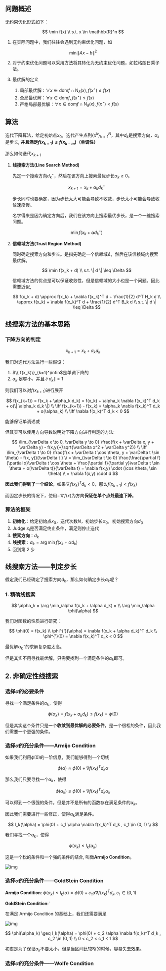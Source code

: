 ## 问题概述

无约束优化形式如下：

$$
\min f(x) \\
s.t. x \in \mathbb{R}^n
$$

1. 在实际问题中，我们往往会遇到无约束优化问题，如

$$
\min \| Ax - b \|^2
$$

2. 对于约束优化问题可以采用方法将其转化为无约束优化问题，如拉格朗日乘子法。

3. 最优解的定义
   1. 局部最优解：$\forall x \in \text{dom}f \cap \text{N}_\delta (x), f(x^\star) \leq f(x)$
   2. 全局最优解：$\forall x \in \text{dom}f, f(x^\star) \leq f(x)$
   3. 严格局部最优解：$\forall x \in \text{dom}f \cap \text{N}_\delta (x), f(x^\star) < f(x)$

## 算法

迭代下降算法，给定初始点$x_0$，迭代产生点列$\{x^k\}_{k=1}^N$，其中$d_k$是搜索方向，$\alpha_k$是步长, **并且满足$f(x_{k+1}) \leq f(x_{k-m})$（单调性）**

那么如何迭代$x_{k+1}$

1.  **线搜索方法(Line Search Method)**

    先定一个搜索方向$d_k^\star$，然后在该方向上搜索最优步长$\alpha_k \geq 0$。

    $$
    x_{k+1} = x_k + \alpha_k d_k^\star
    $$

    步长同时也要确定，因为步长太大可能会导致不收敛，步长太小可能会导致收敛速度慢。

    名字得来是因为确定方向后，我们在该方向上搜索最优步长，是一个一维搜索问题。

    $$
    \min f(x_k + \alpha d_k^\star)
    $$

2.  **信赖域方法(Trust Region Method)**

    同时确定搜索方向和步长。是指先确定一个信赖域$\Delta$，然后在该信赖域内搜索最优解。

    $$
    \min f(x_k + d) \\
    s.t. \| d \| \leq \Delta
    $$

    信赖域方法的优点是可以保证收敛性，但是信赖域的大小也是一个问题。因此需要近似,

    $$
    f(x_k + d) \approx f(x_k) + \nabla f(x_k)^T d + \frac{1}{2} d^T H_k d \\
    \approx f(x_k) + \nabla f(x_k)^T d + \frac{1}{2} d^T B_k d \\
    s.t. \| d \| \leq \Delta
    $$

## 线搜索方法的基本思路

### 下降方向的判定

$$
x_{k+1} = x_k + \alpha_k d_k
$$

我们对迭代方法进行一些假设：

1. $\{ f(x_k)\}_{k=1}^\infin$是单调下降的
2. $\alpha_k$ 足够小，并且$\| d_k \| = 1$

则我们可以对$f(x_{k+1})$进行展开

$$
f(x_{k+1}) = f(x_k + \alpha_k d_k) = f(x_k) + \alpha_k \nabla f(x_k)^T d_k + o(\| \alpha_k d_k \|) \\
\iff f(x_{k+1}) - f(x_k) = \alpha_k \nabla f(x_k)^T d_k + o(\alpha_k) \\
\iff \nabla f(x_k)^T d_k < 0
$$

能够保证单调递减

但其实可以使用方向导数说明对下降方向进行判定的方法:

$$
\lim_{\varDelta x \to 0, \varDelta y \to 0} \frac{f(x + \varDelta x, y + \varDelta y) - f(x,y)}{\sqrt{\varDelta x^2 + \varDelta y^2}} \\
\iff \lim_{\varDelta t \to 0} \frac{f(x + \varDelta t \cos \theta, y + \varDelta t \sin \theta) - f(x, y)}{\varDelta t } \\
= \lim_{\varDelta t \to 0} \frac{\frac{\partial f}{\partial x}\varDelta t \cos \theta + \frac{\partial f}{\partial y}\varDelta t \sin \theta + o(\varDelta t)}{\varDelta t} = \nabla f(x,y) \cdot (\cos \theta, \sin \theta) \\ = \nabla f(x,y) \cdot d
$$

**因此我们得到了一个结论**，如果$\nabla f(x_k)^T d_k < 0$，那么$f(x_{k+1}) < f(x_k)$

而固定步长的情况下，使用$- \nabla f(x)$为方向**保证在单个点处最速下降**。

### 算法的框架

1. **初始化**：给定初始点$x_0$，迭代次数$N$，初始步长$\alpha_0$，初始搜索方向$d_0$
2. Judge $x_i$是否满足终止条件，满足则停止迭代
3. **搜索方向**：$d_k$
4. **线搜索**：$\alpha_k = \arg \min f(x_k + \alpha d_k)$
5. 回到第 2 步

## 线搜索方法——判定步长

假定我们已经确定了搜索方向$d_k$，那么如何确定步长$\alpha_k$呢？

### 1. 精确线搜索

$$
\alpha_k = \arg \min_\alpha f(x_k + \alpha d_k) = \\
\arg \min_\alpha \phi(\alpha)
$$

我们对函数的性质进行研究：

$$
\phi(0) = f(x_k) \\
\phi^{'}(\alpha) = \nabla f(x_k + \alpha d_k)^T d_k \\
\phi^{'}(0) = \nabla f(x_k)^T d_k < 0
$$

最优解$\alpha_k^\star$的求解复杂度太高。

但是其实不用寻找最优解，只需要找到一个满足条件的$\alpha_k$即可。

## 2. 非确定性线搜索

### 选择$\alpha$的必要条件

寻找一个满足条件的$\alpha_k$，使得

$$
\phi(\alpha_k) = f(x_k + \alpha_k d_k) \leq f(x_k)  = \phi(0)
$$

但是其实这个条件只是一个**收敛到最优解的必要条件**，是一个很松的条件，因此我们需要一个更强的条件。

### 选择$\alpha$的充分条件——Armijo Condition

如果我们利用$\phi(0)$的一阶信息，我们能够得到一个切线

$$
\phi(\alpha) \approx \phi(0) + \nabla f(x_k)^T d_k \alpha
$$

那么我们只要寻找一个$\alpha_k$，使得

$$
\phi(\alpha_k) \leq \phi(0) + \nabla f(x_k)^T d_k \alpha_k
$$

可以得到一个很强的条件，但是并不是所有的函数存在满足条件的$\alpha_k$。

因此我们需要进行一些修正，使得$\alpha_k$满足条件。

$$
l_k(\alpha) = \phi(0) + c_1 \alpha \nabla f(x_k)^T d_k , c_1 \in (0, 1) \\
$$

我们寻找一个$\alpha_k$，使得

$$
\phi(\alpha_k) \leq l_k(\alpha_k)
$$

这是一个松的条件和一个强的条件的结合, 叫做**Armijo Condition**。

![img](https://img2023.cnblogs.com/blog/3436855/202405/3436855-20240518010604933-1197101468.png)

### 选择$\alpha$的充分条件——GoldStein Condition

**Armijo Condition**: $\phi(\alpha_k) \leq l_k(\alpha) = \phi(0) + c_1 \alpha \nabla f(x_k)^T d_k , c_1 \in (0, 1)$

**GoldStein Condition**:`

在满足 Armijo Condition 的基础上，我们还需要满足

![img](https://img2023.cnblogs.com/blog/3436855/202405/3436855-20240518011604436-1875832688.png)

$$
\phi(\alpha_k) \geq l_k(\alpha) = \phi(0) + c_2 \alpha \nabla f(x_k)^T d_k , c_2 \in (0, 1) \\
0 < c_2 < c_1 < 1
$$

初衷是为了保证$\alpha_k$不要太小，但是当区间比较窄的时候，容易失去效果。

### 选择$\alpha$的充分条件——Wolfe Condition
